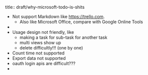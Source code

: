 title:: draft/why-microsoft-todo-is-shits

- Not support Markdown like https://trello.com.
  - Also like Microsoft Office, compare with Google Online Tools
-
- Usage design not friendly, like
  - making a task for sub-task for another task
  - multi views show up
  - delete difficultly!!! (one by one)
- Count time not supported
- Export data not supported
- oauth login apis are difficult???
-